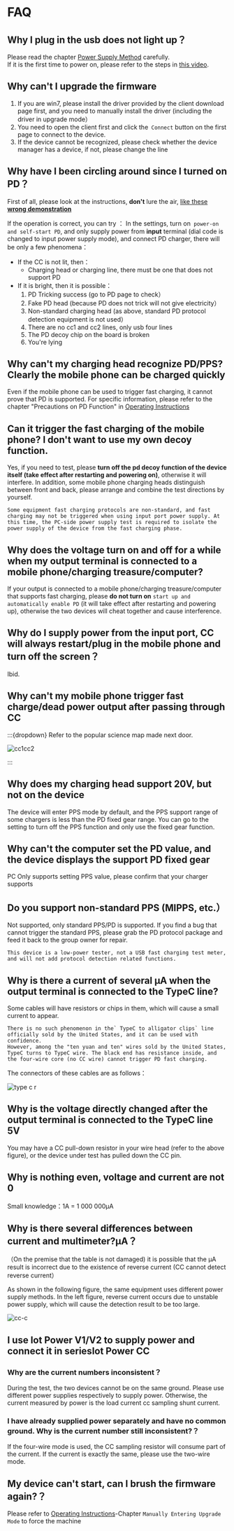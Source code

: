 # FAQ

## Why I plug in the usb does not light up？

Please read the chapter [Power Supply Method](https://openluat.github.io/luatos-wiki-en/iotpower/cc/parts.html#id3) carefully.  
If it is the first time to power on, please refer to the steps in [this video](https://www.bilibili.com/video/BV15m4y1h7CG).

## Why can't I upgrade the firmware

1. If you are win7, please install the driver provided by the client download page first, and you need to manually install the driver (including the driver in upgrade mode）
2. You need to open the client first and click the` Connect` button on the first page to connect to the device.
3. If the device cannot be recognized, please check whether the device manager has a device, if not, please change the line

## Why have I been circling around since I turned on PD？

First of all, please look at the instructions, **don't** lure the air, [like these **wrong demonstration**](wrong.md)

If the operation is correct, you can try  ：
In the settings, turn on` power-on and self-start PD`, and only supply power from **input** terminal (dial code is changed to input power supply mode), and connect PD charger, there will be only a few phenomena：

- If the CC is not lit, then：
  - Charging head or charging line, there must be one that does not support PD
- If it is bright, then it is possible：
  1. PD Tricking success (go to PD page to check）
  1. Fake PD head (because PD does not trick will not give electricity）
  1. Non-standard charging head (as above, standard PD protocol detection equipment is not used）
  1. There are no cc1 and cc2 lines, only usb four lines
  1. The PD decoy chip on the board is broken
  1. You're lying

## Why can't my charging head recognize PD/PPS? Clearly the mobile phone can be charged quickly

Even if the mobile phone can be used to trigger fast charging, it cannot prove that PD is supported. For specific information, please refer to the chapter "Precautions on PD Function" in [Operating Instructions](usage.md)

## Can it trigger the fast charging of the mobile phone? I don't want to use my own decoy function.

Yes, if you need to test, please **turn off the pd decoy function of the device itself (take effect after restarting and powering on)**, otherwise it will interfere. In addition, some mobile phone charging heads distinguish between front and back, please arrange and combine the test directions by yourself.

```{note}
Some equipment fast charging protocols are non-standard, and fast charging may not be triggered when using input port power supply. At this time, the PC-side power supply test is required to isolate the power supply of the device from the fast charging phase.
```

## Why does the voltage turn on and off for a while when my output terminal is connected to a mobile phone/charging treasure/computer?

If your output is connected to a mobile phone/charging treasure/computer that supports fast charging, please **do not turn on** `start up and automatically enable PD` (it will take effect after restarting and powering up), otherwise the two devices will cheat together and cause interference.

## Why do I supply power from the input port, CC will always restart/plug in the mobile phone and turn off the screen？

Ibid.

## Why can't my mobile phone trigger fast charge/dead power output after passing through CC

:::{dropdown} Refer to the popular science map made next door.

![cc1cc2](img/cc1cc2.jpg)

:::

## Why does my charging head support 20V, but not on the device

The device will enter PPS mode by default, and the PPS support range of some chargers is less than the PD fixed gear range. You can go to the setting to turn off the PPS function and only use the fixed gear function.

## Why can't the computer set the PD value, and the device displays the support PD fixed gear

PC Only supports setting PPS value, please confirm that your charger supports

## Do you support non-standard PPS (MIPPS, etc.）

Not supported, only standard PPS/PD is supported. If you find a bug that cannot trigger the standard PPS, please grab the PD protocol package and feed it back to the group owner for repair.

```{note}
This device is a low-power tester, not a USB fast charging test meter, and will not add protocol detection related functions.
```

## Why is there a current of several μA when the output terminal is connected to the TypeC line?

Some cables will have resistors or chips in them, which will cause a small current to appear.

```{note}
There is no such phenomenon in the` TypeC to alligator clips` line officially sold by the United States, and it can be used with confidence.  
However, among the "ten yuan and ten" wires sold by the United States, TypeC turns to TypeC wire. The black end has resistance inside, and the four-wire core (no CC wire) cannot trigger PD fast charging.
```

The connectors of these cables are as follows：

![type c r](img/typec_r.jpg)

## Why is the voltage directly changed after the output terminal is connected to the TypeC line 5V

You may have a CC pull-down resistor in your wire head (refer to the above figure), or the device under test has pulled down the CC pin.

## Why is nothing even, voltage and current are not 0

Small knowledge：1A = 1 000 000μA

## Why is there several differences between current and multimeter?μA？

（On the premise that the table is not damaged) it is possible that the μA result is incorrect due to the existence of reverse current (CC cannot detect reverse current）

As shown in the following figure, the same equipment uses different power supply methods. In the left figure, reverse current occurs due to unstable power supply, which will cause the detection result to be too large.

![cc-c](img/cc-c.png)

## I use **Iot Power V1/V2** to supply power and connect it in series**Iot Power CC**

### Why are the current numbers inconsistent？

During the test, the two devices cannot be on the same ground. Please use different power supplies respectively to supply power. Otherwise, the current measured by power is the load current cc sampling shunt current.

### I have already supplied power separately and have no common ground. Why is the current number still inconsistent?？

If the four-wire mode is used, the CC sampling resistor will consume part of the current. If the current is exactly the same, please use the two-wire mode.

## My device can't start, can I brush the firmware again?？

Please refer to [Operating Instructions](usage.md)-Chapter `Manually Entering Upgrade Mode` to force the machine
